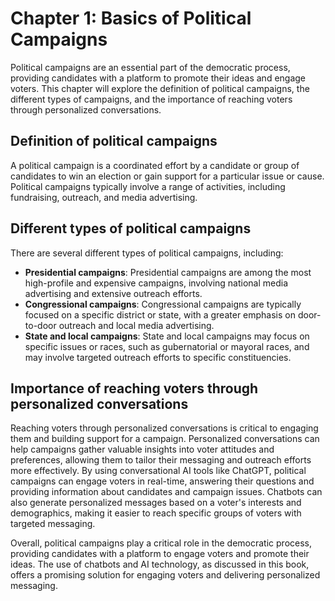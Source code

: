 Chapter 1: Basics of Political Campaigns
========================================

Political campaigns are an essential part of the democratic process, providing candidates with a platform to promote their ideas and engage voters. This chapter will explore the definition of political campaigns, the different types of campaigns, and the importance of reaching voters through personalized conversations.

Definition of political campaigns
---------------------------------

A political campaign is a coordinated effort by a candidate or group of candidates to win an election or gain support for a particular issue or cause. Political campaigns typically involve a range of activities, including fundraising, outreach, and media advertising.

Different types of political campaigns
--------------------------------------

There are several different types of political campaigns, including:

* **Presidential campaigns**: Presidential campaigns are among the most high-profile and expensive campaigns, involving national media advertising and extensive outreach efforts.
* **Congressional campaigns**: Congressional campaigns are typically focused on a specific district or state, with a greater emphasis on door-to-door outreach and local media advertising.
* **State and local campaigns**: State and local campaigns may focus on specific issues or races, such as gubernatorial or mayoral races, and may involve targeted outreach efforts to specific constituencies.

Importance of reaching voters through personalized conversations
----------------------------------------------------------------

Reaching voters through personalized conversations is critical to engaging them and building support for a campaign. Personalized conversations can help campaigns gather valuable insights into voter attitudes and preferences, allowing them to tailor their messaging and outreach efforts more effectively. By using conversational AI tools like ChatGPT, political campaigns can engage voters in real-time, answering their questions and providing information about candidates and campaign issues. Chatbots can also generate personalized messages based on a voter's interests and demographics, making it easier to reach specific groups of voters with targeted messaging.

Overall, political campaigns play a critical role in the democratic process, providing candidates with a platform to engage voters and promote their ideas. The use of chatbots and AI technology, as discussed in this book, offers a promising solution for engaging voters and delivering personalized messaging.
